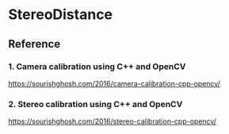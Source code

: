 # StereoDistance

## Reference

### 1. Camera calibration using C++ and OpenCV
https://sourishghosh.com/2016/camera-calibration-cpp-opencv/

### 2. Stereo calibration using C++ and OpenCV
https://sourishghosh.com/2016/stereo-calibration-cpp-opencv/
